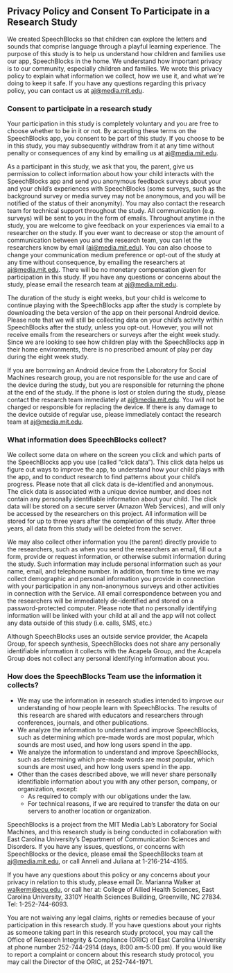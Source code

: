 ## Privacy Policy and Consent To Participate in a Research Study

We created SpeechBlocks so that children can explore the letters and sounds that comprise language through a playful learning experience. The purpose of this study is to help us understand how children and families use our app, SpeechBlocks in the home. We understand how important privacy is to our community, especially children and families. We wrote this privacy policy to explain what information we collect, how we use it, and what we're doing to keep it safe. If you have any questions regarding this privacy policy, you can contact us at [aj@media.mit.edu](mailto:aj@media.mit.edu).

### Consent to participate in a research study
Your participation in this study is completely voluntary and you are free to choose whether to be in it or not. By accepting these terms on the SpeechBlocks app, you consent to be part of this study. If you choose to be in this study, you may subsequently withdraw from it at any time without penalty or consequences of any kind by emailing us at [aj@media.mit.edu](mailto:aj@media.mit.edu).

As a participant in this study, we ask that you, the parent, give us permission to collect information about how your child interacts with the SpeechBlocks app and send you anonymous feedback surveys about your and your child’s experiences with SpeechBlocks (some surveys, such as the background survey or media survey may not be anonymous, and you will be notified of the status of their anonymity). You may also contact the research team for technical support throughout the study. All communication (e.g. surveys) will be sent to you in the form of emails. Throughout anytime in the study, you are welcome to give feedback on your experiences via email to a researcher on the study. If you ever want to decrease or stop the amount of communication between you and the research team, you can let the researchers know by email ([aj@media.mit.edu](mailto:aj@media.mit.edu)). You can also choose to change your communication medium preference or opt-out of the study at any time without consequence, by emailing the researchers at [aj@media.mit.edu](mailto:aj@media.mit.edu). There will be no monetary compensation given for participation in this study. If you have any questions or concerns about the study, please email the research team at [aj@media.mit.edu](mailto:aj@media.mit.edu).

The duration of the study is eight weeks, but your child is welcome to continue playing with the SpeechBlocks app after the study is complete by downloading the beta version of the app on their personal Android device. Please note that we will still be collecting data on your child’s activity within SpeechBlocks after the study, unless you opt-out. However, you will not receive emails from the researchers or surveys after the eight week study. Since we are looking to see how children play with the SpeechBlocks app in their home environments, there is no prescribed amount of play per day during the eight week study. 

If you are borrowing an Android device from the Laboratory for Social Machines research group, you are not responsible for the use and care of the device during the study, but you are responsible for returning the phone at the end of the study. If the phone is lost or stolen during the study, please contact the research team immediately at [aj@media.mit.edu](mailto:aj@media.mit.edu). You will not be charged or responsible for replacing the device. If there is any damage to the device outside of regular use, please immediately contact the research team at [aj@media.mit.edu](mailto:aj@media.mit.edu).

### What information does SpeechBlocks collect?
We collect some data on where on the screen you click and which parts of the SpeechBlocks app you use (called “click data”). This click data helps us figure out ways to improve the app, to understand how your child plays with the app, and to conduct research to find patterns about your child’s progress. Please note that all click data is de-identified and anonymous. The click data is associated with a unique device number, and does not contain any personally identifiable information about your child. The click data will be stored on a secure server (Amazon Web Services), and will only be accessed by the researchers on this project. All information will be stored for up to three years after the completion of this study. After three years, all data from this study will be deleted from the server. 

We may also collect other information you (the parent) directly provide to the researchers, such as when you send the researchers an email, fill out a form, provide or request information, or otherwise submit information during the study. Such information may include personal information such as your name, email, and telephone number. In addition, from time to time we may collect demographic and personal information you provide in connection with your participation in any non-anonymous surveys and other activities in connection with the Service. All email correspondence between you and the researchers will be immediately de-identified and stored on a password-protected computer. Please note that no personally identifying information will be linked with your child at all and the app will not collect any data outside of this study (i.e. calls, SMS, etc.)

Although SpeechBlocks uses an outside service provider, the Acapela Group, for speech synthesis, SpeechBlocks does not share any personally identifiable information it collects with the Acapela Group, and the Acapela Group does not collect any personal identifying information about you.

### How does the SpeechBlocks Team use the information it collects?
* We may use the information in research studies intended to improve our understanding of how people learn with SpeechBlocks. The results of this research are shared with educators and researchers through conferences, journals, and other publications.
* We analyze the information to understand and improve SpeechBlocks, such as determining which pre-made words are most popular, which sounds are most used, and how long users spend in the app.
* We analyze the information to understand and improve SpeechBlocks, such as determining which pre-made words are most popular, which sounds are most used, and how long users spend in the app. 
* Other than the cases described above, we will never share personally identifiable information about you with any other person, company, or organization, except:
	* As required to comply with our obligations under the law.
	* For technical reasons, if we are required to transfer the data on our servers to another location or organization.

SpeechBlocks is a project from the MIT Media Lab’s Laboratory for Social Machines, and this research study is being conducted in collaboration with East Carolina University’s Department of Communication Sciences and Disorders. If you have any issues, questions, or concerns with SpeechBlocks or the device, please email the SpeechBlocks team at [aj@media.mit.edu](mailto:aj@media.mit.edu), or call Anneli and Juliana at 1-216-214-4165. 

If you have any questions about this policy or any concerns about your privacy in relation to this study, please email Dr. Marianna Walker at [walkerm@ecu.edu](mailto:walkerm@ecu.edu), or call her at: College of Allied Health Sciences, East Carolina University, 3310Y Health Sciences Building, Greenville, NC 27834. Tel: 1-252-744-6093. 

You are not waiving any legal claims, rights or remedies because of your participation in this research study. If you have questions about your rights as someone taking part in this research study protocol, you may call the Office of Research Integrity & Compliance (ORIC) of East Carolina University at phone number 252-744-2914 (days, 8:00 am-5:00 pm). If you would like to report a complaint or concern about this research study protocol, you may call the Director of the ORIC, at 252-744-1971. 



